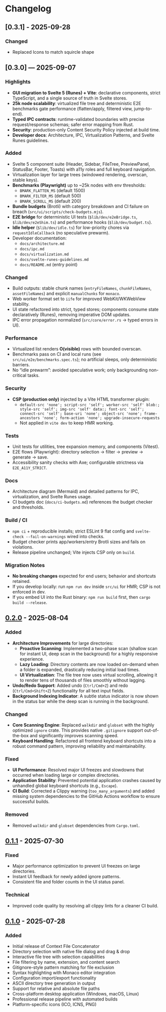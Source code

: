 # Changelog

## [0.3.1] - 2025-09-28

### Changed

- Replaced Icons to match squircle shape

## [0.3.0] — 2025-09-07

### Highlights

- **GUI migration to Svelte 5 (Runes) + Vite**: declarative components, strict TypeScript, and a single source of truth in Svelte stores.
- **25k node scalability**: virtualized file tree and deterministic E2E benchmarks gate performance (flatten/apply, filtered view, jump-to-end).
- **Typed IPC contracts**: runtime-validated boundaries with precise request/response schemas; safer error mapping from Rust.
- **Security**: production-only Content Security Policy injected at build time.
- **Developer docs**: Architecture, IPC, Virtualization Patterns, and Svelte Runes guidelines.

### Added

- Svelte 5 component suite (Header, Sidebar, FileTree, PreviewPanel, StatusBar, Footer, Toasts) with a11y roles and full keyboard navigation.
- Virtualization layer for large trees (windowed rendering, overscan, stable keys).
- **Benchmarks (Playwright)** up to ~25k nodes with env thresholds:
  - `BMARK_FLATTEN_MS` (default 1500)
  - `BMARK_FILTER_MS` (default 500)
  - `BMARK_SCROLL_MS` (default 200)
- **Bundle budgets** (Brotli) with category breakdown and CI failure on breach (`src/ui/scripts/check-budgets.mjs`).
- **E2E bridge** for deterministic UI tests (`$lib/dev/e2eBridge.ts`, `$lib/dev/e2eShim.ts`) and performance hooks (`$lib/dev/budget.ts`).
- **Idle helper** (`$lib/dev/idle.ts`) for low-priority chores via `requestIdleCallback` (no speculative prewarm).
- Developer documentation:
  - `docs/architecture.md`
  - `docs/ipc.md`
  - `docs/virtualization.md`
  - `docs/svelte-runes-guidelines.md`
  - `docs/README.md` (entry point)

### Changed

- Build outputs: stable chunk names (`entryFileNames`, `chunkFileNames`, `assetFileNames`) and explicit `manualChunks` for `monaco`.
- Web worker format set to `iife` for improved WebKit/WKWebView stability.
- UI state refactored into strict, typed stores; components consume state declaratively (Runes), removing imperative DOM updates.
- IPC error propagation normalized (`src/core/error.rs` → typed errors in UI).

### Performance

- Virtualized list renders **O(visible)** rows with bounded overscan.
- Benchmarks pass on CI and local runs (see `src/ui/e2e/benchmarks.spec.ts`); no artificial sleeps, only deterministic barriers.
- No “idle prewarm”: avoided speculative work; only backgrounding non-critical tasks.

### Security

- **CSP (production only)** injected by a Vite HTML transformer plugin:
  - `default-src 'none'; script-src 'self'; worker-src 'self' blob:; style-src 'self'; img-src 'self' data:; font-src 'self'; connect-src 'self'; base-uri 'none'; object-src 'none'; frame-ancestors 'none'; form-action 'none'; upgrade-insecure-requests`
  - Not applied in `vite dev` to keep HMR working.

### Tests

- Unit tests for utilities, tree expansion memory, and components (Vitest).
- E2E flows (Playwright): directory selection → filter → preview → generate → save.
- Accessibility sanity checks with Axe; configurable strictness via `E2E_A11Y_STRICT`.

### Docs

- Architecture diagram (Mermaid) and detailed patterns for IPC, virtualization, and Svelte Runes usage.
- CI budgets doc (`docs/ci-budgets.md`) references the budget checker and thresholds.

### Build / CI

- `npm ci` + reproducible installs; strict ESLint 9 flat config and `svelte-check --fail-on-warnings` wired into checks.
- Budget checker prints app/workers/entry Brotli sizes and fails on violations.
- Release pipeline unchanged; Vite injects CSP only on `build`.

### Migration Notes

- **No breaking changes** expected for end users; behavior and shortcuts retained.
- If you develop locally: run `npm run dev` inside `src/ui` for HMR; CSP is not enforced in dev.
- If you embed UI into the Rust binary: `npm run build` first, then `cargo build --release`.

## [0.2.0] - 2025-08-04

### Added

- **Architecture Improvements** for large directories:
  - **Proactive Scanning**: Implemented a two-phase scan (shallow scan for instant UI, deep scan in the background) for a highly responsive experience.
  - **Lazy Loading**: Directory contents are now loaded on-demand when a folder is expanded, drastically reducing initial load times.
  - **UI Virtualization**: The file tree now uses virtual scrolling, allowing it to render tens of thousands of files smoothly without lagging.
- **Undo/Redo Support**: Added undo (`Ctrl/Cmd+Z`) and redo (`Ctrl/Cmd+Shift+Z`) functionality for all text input fields.
- **Background Indexing Indicator**: A subtle status indicator is now shown in the status bar while the deep scan is running in the background.

### Changed

- **Core Scanning Engine**: Replaced `walkdir` and `globset` with the highly optimized `ignore` crate. This provides native `.gitignore` support out-of-the-box and significantly improves scanning speed.
- **Keyboard Handling**: Refactored all frontend keyboard shortcuts into a robust command pattern, improving reliability and maintainability.

### Fixed

- **UI Performance**: Resolved major UI freezes and slowdowns that occurred when loading large or complex directories.
- **Application Stability**: Prevented potential application crashes caused by unhandled global keyboard shortcuts (e.g., `Escape`).
- **CI Build**: Corrected a Clippy warning (`too_many_arguments`) and added missing system dependencies to the GitHub Actions workflow to ensure successful builds.

### Removed

- Removed `walkdir` and `globset` dependencies from `Cargo.toml`.

## [0.1.1] - 2025-07-30

### Fixed

- Major performance optimization to prevent UI freezes on large directories.
- Instant UI feedback for newly added ignore patterns.
- Consistent file and folder counts in the UI status panel.

### Technical

- Improved code quality by resolving all clippy lints for a cleaner CI build.

## [0.1.0] - 2025-07-28

### Added

- Initial release of Context File Concatenator
- Directory selection with native file dialog and drag & drop
- Interactive file tree with selection capabilities
- File filtering by name, extension, and content search
- Gitignore-style pattern matching for file exclusion
- Syntax highlighting with Monaco editor integration
- Configuration import/export functionality
- ASCII directory tree generation in output
- Support for relative and absolute file paths
- Cross-platform desktop application (Windows, macOS, Linux)
- Professional release pipeline with automated builds
- Platform-specific icons (ICO, ICNS, PNG)

[Unreleased]: https://github.com/src-dbgr/context-file-concat/compare/v0.2.0...HEAD
[0.2.0]: https://github.com/src-dbgr/context-file-concat/compare/v0.1.1...v0.2.0
[0.1.1]: https://github.com/src-dbgr/context-file-concat/compare/v0.1.0...v0.1.1
[0.1.0]: https://github.com/src-dbgr/context-file-concat/releases/tag/v0.1.0
